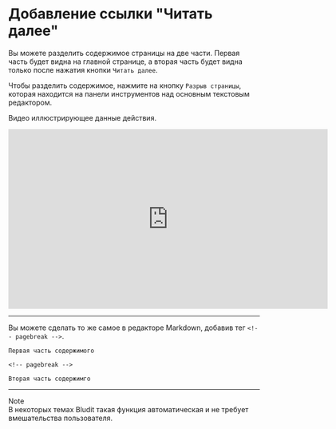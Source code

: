 # Добавление ссылки "Читать далее"

Вы можете разделить содержимое страницы на две части. Первая часть будет видна на главной странице, а вторая часть будет видна только после нажатия кнопки `Читать далее`.

Чтобы разделить содержимое, нажмите на кнопку `Разрыв страницы`, которая находится на панели инструментов над основным текстовым редактором.

Видео иллюстрирующее данные действия.
<div class="videoWrapper">
	<iframe width="640" height="360" src="https://www.youtube.com/embed/Ev5kNwFyVdY?rel=0&amp;showinfo=0" frameborder="0" allow="accelerometer; autoplay; encrypted-media; gyroscope; picture-in-picture" allowfullscreen></iframe>
</div>

---

Вы можете сделать то же самое в редакторе Markdown, добавив тег `<!-- pagebreak -->`.
```
Первая часть содержимого

<!-- pagebreak -->

Вторая часть содержимго
```

---

<div class="note">
<div class="title">Note</div>
В некоторых темах Bludit такая функция автоматическая и не требует вмешательства пользователя.
</div>
